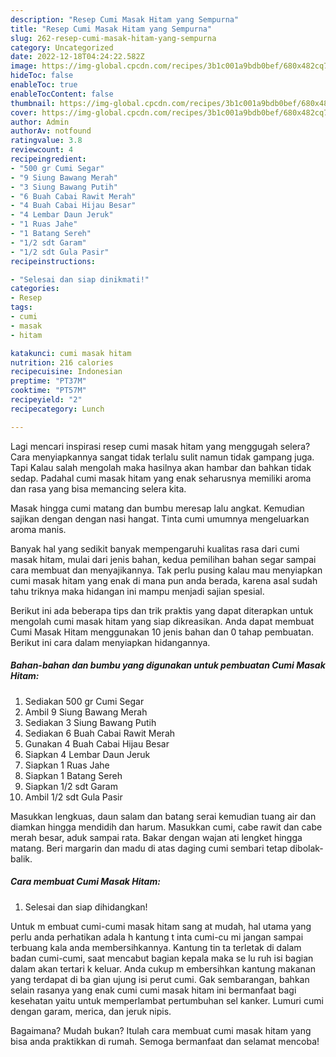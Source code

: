 ```yaml
---
description: "Resep Cumi Masak Hitam yang Sempurna"
title: "Resep Cumi Masak Hitam yang Sempurna"
slug: 262-resep-cumi-masak-hitam-yang-sempurna
category: Uncategorized
date: 2022-12-18T04:24:22.582Z
image: https://img-global.cpcdn.com/recipes/3b1c001a9bdb0bef/680x482cq70/cumi-masak-hitam-foto-resep-utama.jpg
hideToc: false
enableToc: true
enableTocContent: false
thumbnail: https://img-global.cpcdn.com/recipes/3b1c001a9bdb0bef/680x482cq70/cumi-masak-hitam-foto-resep-utama.jpg
cover: https://img-global.cpcdn.com/recipes/3b1c001a9bdb0bef/680x482cq70/cumi-masak-hitam-foto-resep-utama.jpg
author: Admin
authorAv: notfound
ratingvalue: 3.8
reviewcount: 4
recipeingredient:
- "500 gr Cumi Segar"
- "9 Siung Bawang Merah"
- "3 Siung Bawang Putih"
- "6 Buah Cabai Rawit Merah"
- "4 Buah Cabai Hijau Besar"
- "4 Lembar Daun Jeruk"
- "1 Ruas Jahe"
- "1 Batang Sereh"
- "1/2 sdt Garam"
- "1/2 sdt Gula Pasir"
recipeinstructions:

- "Selesai dan siap dinikmati!"
categories:
- Resep
tags:
- cumi
- masak
- hitam

katakunci: cumi masak hitam 
nutrition: 216 calories
recipecuisine: Indonesian
preptime: "PT37M"
cooktime: "PT57M"
recipeyield: "2"
recipecategory: Lunch

---
```



Lagi mencari inspirasi resep cumi masak hitam yang menggugah selera? Cara menyiapkannya sangat tidak terlalu sulit namun tidak gampang juga. Tapi Kalau salah mengolah maka hasilnya akan hambar dan bahkan tidak sedap. Padahal cumi masak hitam yang enak seharusnya memiliki aroma dan rasa yang bisa memancing selera kita.


Masak hingga cumi matang dan bumbu meresap lalu angkat. Kemudian sajikan dengan dengan nasi hangat. Tinta cumi umumnya mengeluarkan aroma manis.

Banyak hal yang sedikit banyak mempengaruhi kualitas rasa dari cumi masak hitam, mulai dari jenis bahan, kedua pemilihan bahan segar sampai cara membuat dan menyajikannya. Tak perlu pusing kalau mau menyiapkan cumi masak hitam yang enak di mana pun anda berada, karena asal sudah tahu triknya maka hidangan ini mampu menjadi sajian spesial.


Berikut ini ada beberapa tips dan trik praktis yang dapat diterapkan untuk mengolah cumi masak hitam yang siap dikreasikan. Anda dapat membuat Cumi Masak Hitam menggunakan 10 jenis bahan dan 0 tahap pembuatan. Berikut ini cara dalam menyiapkan hidangannya.

<!--inarticleads1-->

##### Bahan-bahan dan bumbu yang digunakan untuk pembuatan Cumi Masak Hitam:

1. Sediakan 500 gr Cumi Segar
1. Ambil 9 Siung Bawang Merah
1. Sediakan 3 Siung Bawang Putih
1. Sediakan 6 Buah Cabai Rawit Merah
1. Gunakan 4 Buah Cabai Hijau Besar
1. Siapkan 4 Lembar Daun Jeruk
1. Siapkan 1 Ruas Jahe
1. Siapkan 1 Batang Sereh
1. Siapkan 1/2 sdt Garam
1. Ambil 1/2 sdt Gula Pasir


Masukkan lengkuas, daun salam dan batang serai kemudian tuang air dan diamkan hingga mendidih dan harum. Masukkan cumi, cabe rawit dan cabe merah besar, aduk sampai rata. Bakar dengan wajan ati lengket hingga matang. Beri margarin dan madu di atas daging cumi sembari tetap dibolak-balik. 

<!--inarticleads2-->

##### Cara membuat Cumi Masak Hitam:


1. Selesai dan siap dihidangkan!

Untuk m embuat cumi-cumi masak hitam sang at mudah, hal utama yang perlu anda perhatikan adala h kantung t inta cumi-cu mi jangan sampai terbuang kala anda membersihkannya. Kantung tin ta terletak di dalam badan cumi-cumi, saat mencabut bagian kepala maka se lu ruh isi bagian dalam akan tertari k keluar. Anda cukup m embersihkan kantung makanan yang terdapat di ba gian ujung isi perut cumi. Gak sembarangan, bahkan selain rasanya yang enak cumi cumi masak hitam ini bermanfaat bagi kesehatan yaitu untuk memperlambat pertumbuhan sel kanker. Lumuri cumi dengan garam, merica, dan jeruk nipis. 

Bagaimana? Mudah bukan? Itulah cara membuat cumi masak hitam yang bisa anda praktikkan di rumah. Semoga bermanfaat dan selamat mencoba!
